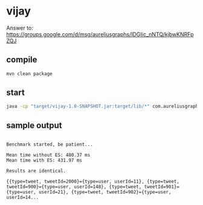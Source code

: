 vijay
=====

Answer to: https://groups.google.com/d/msg/aureliusgraphs/IDGIic_nNTQ/kjbwKNRFpZQJ

## compile

```sh
mvn clean package
```

## start

```sh
java -cp "target/vijay-1.0-SNAPSHOT.jar:target/lib/*" com.aureliusgraphs.mailinglist.App
```

## sample output

```

Benchmark started, be patient...

Mean time without ES: 480.37 ms
Mean time with ES: 431.97 ms

Results are identical.

{{type=tweet, tweetId=2000}={type=user, userId=11}, {type=tweet, tweetId=900}={type=user, userId=148}, {type=tweet, tweetId=901}={type=user, userId=21}, {type=tweet, tweetId=902}={type=user, userId=14...

```
